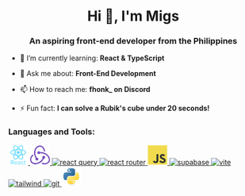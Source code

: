 <h1 align="center">Hi 👋, I'm Migs</h1>
<h3 align="center">An aspiring front-end developer from the Philippines</h3>

- 🌱 I’m currently learning: **React & TypeScript**

- 💬 Ask me about: **Front-End Development**

- 📫 How to reach me: **fhonk_ on Discord**

- ⚡ Fun fact: **I can solve a Rubik's cube under 20 seconds!**

</p>

<h3 align="left">Languages and Tools:</h3>
<p align="left"><a href="https://reactjs.org/" target="_blank" rel="noreferrer"> <img src="https://raw.githubusercontent.com/devicons/devicon/master/icons/react/react-original-wordmark.svg" alt="react" width="40" height="40"/> </a> <a href="https://redux.js.org" target="_blank" rel="noreferrer"> <img src="https://raw.githubusercontent.com/devicons/devicon/master/icons/redux/redux-original.svg" alt="redux" width="40" height="40"/> </a> <a href="https://tanstack.com/query/v3" target="_blank" rel="noreferrer"> <img src="https://seeklogo.com/images/R/react-query-logo-1340EA4CE9-seeklogo.com.png" alt="react query" width="40" height="40"/> </a><a href="https://reactrouter.com/en/main" target="_blank" rel="noreferrer"> <img src="https://www.svgrepo.com/show/354262/react-router.svg" alt="react router" width="40" height="40"/> </a> <a href="https://developer.mozilla.org/en-US/docs/Web/JavaScript" target="_blank" rel="noreferrer"> <img src="https://raw.githubusercontent.com/devicons/devicon/master/icons/javascript/javascript-original.svg" alt="javascript" width="40" height="40"/> </a><a href="https://supabase.com" target="_blank" rel="noreferrer"> <img src="https://www.vectorlogo.zone/logos/supabase/supabase-icon.svg" alt="supabase" width="40" height="40"/> </a><a href="https://vitejs.dev" target="_blank" rel="noreferrer"> <img src="https://cdn.worldvectorlogo.com/logos/vitejs.svg" alt="vite" width="40" height="40"/> </a> <a href="https://tailwindcss.com/" target="_blank" rel="noreferrer"> <img src="https://www.vectorlogo.zone/logos/tailwindcss/tailwindcss-icon.svg" alt="tailwind" width="40" height="40"/> </a><a href="https://git-scm.com/" target="_blank" rel="noreferrer"> <img src="https://www.vectorlogo.zone/logos/git-scm/git-scm-icon.svg" alt="git" width="40" height="40"/> </a><a href="https://www.python.org" target="_blank" rel="noreferrer"> <img src="https://raw.githubusercontent.com/devicons/devicon/master/icons/python/python-original.svg" alt="python" width="40" height="40"/> </a>   </p>

<!---
miggyyboi/miggyyboi is a ✨ special ✨ repository because its `README.md` (this file) appears on your GitHub profile.
You can click the Preview link to take a look at your changes.
--->
